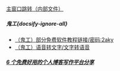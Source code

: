 [主窗口跳转（内部文件）](/wd/网页加密.md ':target=_self')

##### 鬼工{docsify-ignore-all}
* [（鬼工）部分免费软件教程链接/密码:2aky](https://www.lanzous.com/b225325/)
* [（鬼工）语音转文字/文字转语音](https://i.loli.net/2019/06/13/5d024ee348c8940754.jpg
)

##### [6 个免费好用的个人博客写作平台分享](https://www.jianshu.com/p/31d301707cfe?utm_campaign=haruki&utm_content=note&utm_medium=reader_share&utm_source=weixin)

##### 

